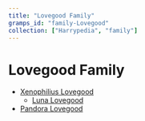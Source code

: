 ```yaml
---
title: "Lovegood Family"
gramps_id: "family-Lovegood"
collection: ["Harrypedia", "family"]
---
```


# Lovegood Family

- [Xenophilius Lovegood](/Harrypedia/people/Lovegood/Xenophilius/)
  - [Luna Lovegood](/Harrypedia/people/Lovegood/Luna/)
- [Pandora Lovegood](/Harrypedia/people/Lovegood/Pandora/)
